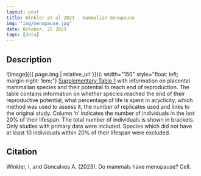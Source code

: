```yaml
---
layout: post
title: Winkler et al 2023 - mammalian menopause
img: "img/menopause.jpg"
date: October, 25 2023
tags: [data]
---
```


## Description
![image]({{ page.img | relative_url }}){: width="150" style="float: left; margin-right: 1em;"}
[Supplementary Table 1](https://goncalves-lab.github.io/ERP/) with information on placental mammalian species and their potential to reach end of reproduction. The table contains information on whether species reached the end of their reproductive potential, what percentage of life is spent in acyclicity, which method was used to assess it, the number of replicates used and links to the original study. Column ‘n’ indicates the number of individuals in the last 20% of their lifespan. The total number of individuals is shown in brackets. Only studies with primary data were included. Species which did not have at least 10 individuals within 20% of their lifespan were excluded.

## Citation
Winkler, I. and Goncalves A. (2023). Do mammals have menopause? Cell. 
